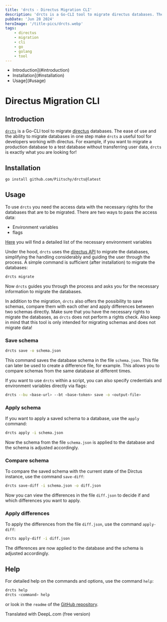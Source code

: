 ```yaml
--- 
title: 'drcts - Directus Migration CLI'
description: 'drcts is a Go-CLI tool to migrate directus databases. The ease of use and the ability to migrate databases in one step make drcts a useful tool for developers working with directus.'
pubDate: 'Jun 28 2024'
heroImage: '/title-pics/drcts.webp'
tags:
    - directus
    - migration
    - cli 
    - go 
    - golang
    - tool 
---
```


<!--toc:start-->
- Introduction](#introduction)
- Installation](#installation)
- Usage](#usage)
<!--toc:end-->

# Directus Migration CLI

## Introduction

[`drcts`](https://github.com/Piitschy/drcts) is a Go-CLI tool to migrate [directus](https://directus.io/) databases. 
The ease of use and the ability to migrate databases in one step make `drcts` a useful tool for developers working with directus.
For example, if you want to migrate a production database to a test database without transferring user data, `drcts` is exactly what you are looking for!

## Installation

```bash
go install github.com/Piitschy/drcts@latest
```

## Usage

To use `drcts` you need the access data with the necessary rights for the databases that are to be migrated.
There are two ways to pass the access data:
- Environment variables
- flags

[Here](https://github.com/Piitschy/drcts?tab=readme-ov-file#environment-variables) you will find a detailed list of the necessary environment variables

Under the hood, `drcts` uses the [directus API](https://docs.directus.io/api/reference.html) to migrate the databases, simplifying the handling considerably and guiding the user through the process. 
A simple command is sufficient (after installation) to migrate the databases:

```bash
drcts migrate
```

Now `drcts` guides you through the process and asks you for the necessary information to migrate the databases.

In addition to the migration, `drcts` also offers the possibility to save schemas, compare them with each other and apply differences between two schemas directly.
Make sure that you have the necessary rights to migrate the databases, as `drcts` does not perform a rights check.
Also keep in mind that this tool is only intended for migrating schemas and does not migrate data!

### Save schema

```bash
drcts save -o schema.json
```
This command saves the database schema in the file ``schema.json``.
This file can later be used to create a difference file, for example.
This allows you to compare schemas from the same database at different times.

If you want to use `drcts` within a script, you can also specify credentials and environment variables directly via flags:

```bash
drcts --bu <base-url> --bt <base-token> save -o <output-file>
```

### Apply schema 

If you want to apply a saved schema to a database, use the ``apply`` command:

```bash
drcts apply -i schema.json
```

Now the schema from the file `schema.json` is applied to the database and the schema is adjusted accordingly.

### Compare schema

To compare the saved schema with the current state of the Dirctus instance, use the command `save-diff`:

```bash
drcts save-diff -i schema.json -o diff.json
```

Now you can view the differences in the file `diff.json` to decide if and which differences you want to apply.

### Apply differences 

To apply the differences from the file `diff.json`, use the command `apply-diff`:

```bash
drcts apply-diff -i diff.json
```

The differences are now applied to the database and the schema is adjusted accordingly.

## Help 

For detailed help on the commands and options, use the command `help`:

```bash
drcts help
drcts <command> help
```
or look in the `readme` of the [GitHub repository](https://github.com/Piitschy/drcts).

Translated with DeepL.com (free version)
